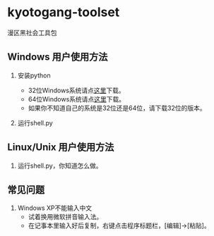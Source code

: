 kyotogang-toolset
=================

漫区黑社会工具包

## Windows 用户使用方法
1. 安装python
    * 32位Windows系统请点[这里](http://pan.baidu.com/s/1y3dsj)下载。
    * 64位Windows系统请点[这里](http://pan.baidu.com/s/18C12m)下载。
    * 如果你不知道自己的系统是32位还是64位，请下载32位的版本。

2. 运行shell.py

## Linux/Unix 用户使用方法
1. 运行shell.py，你知道怎么做。

## 常见问题
1. Windows XP不能输入中文
    * 试着换用微软拼音输入法。
    * 在记事本里输入好后复制，右键点击程序标题栏，[编辑]->[粘贴]。
